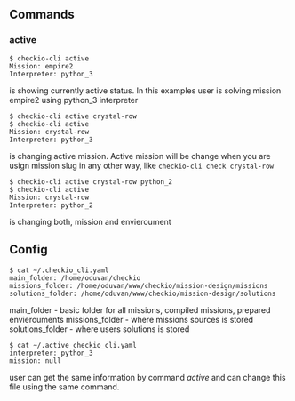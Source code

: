 ## Commands

### active 

```Shell
$ checkio-cli active
Mission: empire2
Interpreter: python_3

```

is showing currently active status. In this examples user is solving mission empire2 using python_3 interpreter

```Shell
$ checkio-cli active crystal-row
$ checkio-cli active
Mission: crystal-row
Interpreter: python_3

```

is changing active mission. Active mission will be change when you are usign mission slug in any other way, like `checkio-cli check crystal-row`

```Shell
$ checkio-cli active crystal-row python_2
$ checkio-cli active
Mission: crystal-row
Interpreter: python_2

```

is changing both, mission and envieroument

## Config

```Shell
$ cat ~/.checkio_cli.yaml 
main_folder: /home/oduvan/checkio
missions_folder: /home/oduvan/www/checkio/mission-design/missions
solutions_folder: /home/oduvan/www/checkio/mission-design/solutions

```

main_folder - basic folder for all missions, compiled missions, prepared envierouments
missions_folder - where missions sources is stored
solutions_folder - where users solutions is stored

```Shell
$ cat ~/.active_checkio_cli.yaml 
interpreter: python_3
mission: null

```

user can get the same information by command _active_ and can change this file using the same command.
